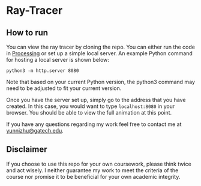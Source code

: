 # Ray-Tracer

## How to run

You can view the ray tracer by cloning the repo. You can either run the code in [Processing](https://processing.org/) or set up a simple local server. An example Python command for hosting a local server is shown below:

`python3 -m http.server 8080`

Note that based on your current Python version, the python3 command may need to be adjusted to fit your current version.

Once you have the server set up, simply go to the address that you have created. In this case, you would want to type `localhost:8080` in your browser. You should be able to view the full animation at this point. 

If you have any questions regarding my work feel free to contact me at <yunnizhu@gatech.edu>.

## Disclaimer

If you choose to use this repo for your own coursework, please think twice and act wisely. I neither guarantee my work to meet the criteria of the course nor promise it to be beneficial for your own academic integrity.
